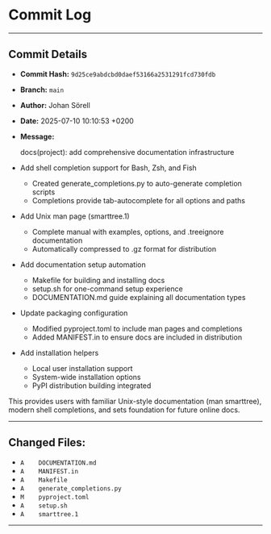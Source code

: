 # Commit Log

---

## Commit Details

- **Commit Hash:**   `9d25ce9abdcbd0daef53166a2531291fcd730fdb`
- **Branch:**        `main`
- **Author:**        Johan Sörell
- **Date:**          2025-07-10 10:10:53 +0200
- **Message:**

  docs(project): add comprehensive documentation infrastructure

- Add shell completion support for Bash, Zsh, and Fish
  - Created generate_completions.py to auto-generate completion scripts
  - Completions provide tab-autocomplete for all options and paths

- Add Unix man page (smarttree.1)
  - Complete manual with examples, options, and .treeignore documentation
  - Automatically compressed to .gz format for distribution

- Add documentation setup automation
  - Makefile for building and installing docs
  - setup.sh for one-command setup experience
  - DOCUMENTATION.md guide explaining all documentation types

- Update packaging configuration
  - Modified pyproject.toml to include man pages and completions
  - Added MANIFEST.in to ensure docs are included in distribution

- Add installation helpers
  - Local user installation support
  - System-wide installation options
  - PyPI distribution building integrated

This provides users with familiar Unix-style documentation (man smarttree),
modern shell completions, and sets foundation for future online docs.

---

## Changed Files:

- `A	DOCUMENTATION.md`
- `A	MANIFEST.in`
- `A	Makefile`
- `A	generate_completions.py`
- `M	pyproject.toml`
- `A	setup.sh`
- `A	smarttree.1`

---
